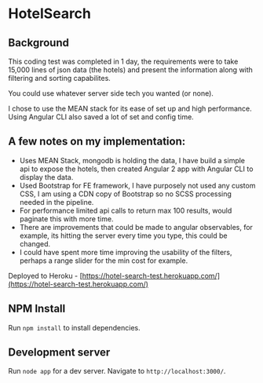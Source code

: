 # HotelSearch

## Background

This coding test was completed in 1 day, the requirements were to take 15,000 lines of json data (the hotels) and present the information along with filtering and sorting capabilites.

You could use whatever server side tech you wanted (or none).

I chose to use the MEAN stack for its ease of set up and high performance. Using Angular CLI also saved a lot of set and config time.

## A few notes on my implementation:

* Uses MEAN Stack, mongodb is holding the data, I have build a simple api to expose the hotels, then created Angular 2 app with Angular CLI to display the data.
* Used Bootstrap for FE framework, I have purposely not used any custom CSS, I am using a CDN copy of Bootstrap so no SCSS processing needed in the pipeline.
* For performance limited api calls to return max 100 results, would paginate this with more time.
* There are improvements that could be made to angular observables, for example, its hitting the server every time you type, this could be changed.
* I could have spent more time improving the usability of the filters, perhaps a range slider for the min cost for example.

Deployed to Heroku - [https://hotel-search-test.herokuapp.com/](https://hotel-search-test.herokuapp.com/)


## NPM Install

Run `npm install` to install dependencies. 

## Development server
Run `node app` for a dev server. Navigate to `http://localhost:3000/`. 